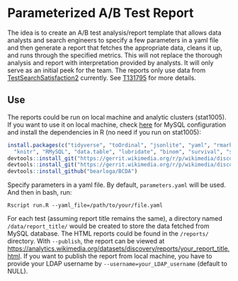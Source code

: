 # Parameterized A/B Test Report

The idea is to create an A/B test analysis/report template that allows data analysts and search engineers to specify a few parameters in a yaml file and then generate a report that fetches the appropriate data, cleans it up, and runs through the specified metrics. This will not replace the thorough analysis and report with interpretation provided by analysts. It will only serve as an initial peek for the team. The reports only use data from [TestSearchSatisfaction2](https://meta.wikimedia.org/wiki/Schema:TestSearchSatisfaction2) currently. See [T131795](https://phabricator.wikimedia.org/T131795) for more details.

## Use

The reports could be run on local machine and analytic clusters (stat1005). If you want to use it on local machine, check [here](https://people.wikimedia.org/~bearloga/notes/rnotebook-eventlogging.html) for MySQL configuration and install the dependencies in R (no need if you run on stat1005):

```R
install.packages(c("tidyverse", "toOrdinal", "jsonlite", "yaml", "rmarkdown", "tools",
  "knitr", "RMySQL", "data.table", "lubridate", "binom", "survival", "survminer", "import"))
devtools::install_git("https://gerrit.wikimedia.org/r/p/wikimedia/discovery/wmf.git")
devtools::install_git("https://gerrit.wikimedia.org/r/p/wikimedia/discovery/polloi.git")
devtools::install_github("bearloga/BCDA")
```

Specify parameters in a yaml file. By default, `parameters.yaml` will be used. And then in bash, run:
```
Rscript run.R --yaml_file=/path/to/your/file.yaml
```

For each test (assuming report title remains the same), a directory named `/data/report_title/` would be created to store the data fetched from MySQL database. The HTML reports could be found in the `/reports/` directory. With `--publish`, the report can be viewed at https://analytics.wikimedia.org/datasets/discovery/reports/your_report_title.html. If you want to publish the report from local machine, you have to provide your LDAP username by `--username=your_LDAP_username` (default to NULL).
